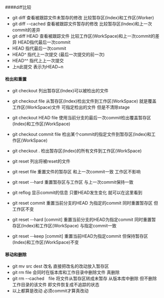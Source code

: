 ####diff比较
- git diff 查看被跟踪文件未暂存的修改 比较暂存区(Index)和工作区(Worker)
- git diff --cached 查看被跟踪文件暂存的修改 比较暂存区(Index)和上一次commit的差异
- git diff HEAD 查看被跟踪文件 比较工作区(WorkSpace)和上一次commit的差异 HEAD指代最后一次commit
- HEAD 指代最后一次commit
- HEAD^ 指代上一次提交 (最后一次提交的前一次)
- HEAD^^ 指代上上一次提交
- 上n此提交 表示为HEAD~n

#### 检出和重置
- git checkout 列出暂存区(Index)可以被检出的文件
- git checkout file 从暂存区(Index)检出文件到工作区(WorkSpace) 就是覆盖工作区(WorkSpace)文件 可指定检出的文件 但是不清除stage
- git checkout HEAD file  使用当前分支的最后一次commit检出覆盖暂存区(Index)和工作区(WorkSpace)
- git checkout commit file 检出某个commit的指定文件到暂存区(Index)和工作区(WorkSpace)
- git checkout . 检出暂存区(Index)的所有文件到工作区(WorkSpace)

- git reset 列出将被reset的文件
- git reset file 重置文件的暂存区 和上一次commit一致 工作区不影响
- git reset --hard 重置暂存区与工作区 与上一次commit保持一致


- git reflog 显示commit的信息 只要HEAD发生变化 就可以在这里看到
- git reset commit 重置当前分支的HEAD 为指定的commit 同时重置暂存区 但工作区不变
- git reset --hard [commit] 重置当前分支的HEAD为指定commit 同时重置暂存区(Index)和工作区(WorkSpace) 与指定commit一致
- git reset --keep [commit] 重置当前HEAD为指定commit 但保持暂存区(Index)和工作区(WorkSpace)不变

#### 移动和删除
- git mv src dest 改名 直接把改名的改动放入暂存区
- git rm file 会同时在版本库和工作目录中删除文件 真删除
- git rm --cached　file 将文件从暂存区转成未暂存 从版本库中删除  但不删除工作目录的该文件 即文件恢复成不追踪的状态
- 以上都算是改动 必须commit才算真改动


